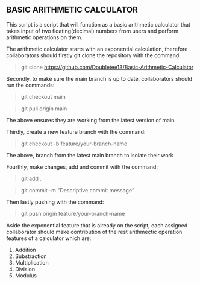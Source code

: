 ## BASIC ARITHMETIC CALCULATOR

This script is a script that will function as a basic arithmetic calculator that takes input of two floating(decimal) numbers from users and perform arithmetic operations on them.

The arithmetic calculator starts with an exponential calculation, therefore collaborators should firstly git clone the repository with the command:

> git clone https://github.com/Doubletee13/Basic-Arithmetic-Calculator

Secondly, to make sure the main branch is up to date, collaborators should run the commands:

> git checkout main

> git pull origin main

The above ensures they are working from the latest version of main

Thirdly, create a new feature branch with the command:

> git checkout -b feature/your-branch-name

The above, branch from the latest main branch to isolate their work

Fourthly, make changes, add and commit with the command: 

> git add .

> git commit -m "Descriptive commit message"

Then lastly pushing with the command:

> git push origin feature/your-branch-name


Aside the exponential feature that is already on the script, each assigned collaborator should make contribution of the rest arithmectic operation features of a calculator which are:

1. Addition
2. Substraction
3. Multiplication
4. Division
5. Modulus


